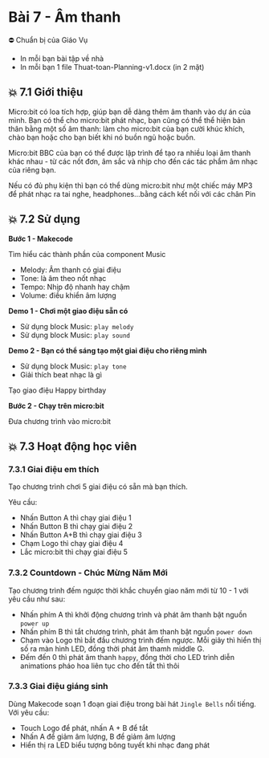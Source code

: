 # Bài 7 - Âm thanh

⛔ Chuẩn bị của Giáo Vụ
- In mỗi bạn bài tập về nhà
- In mỗi bạn 1 file Thuat-toan-Planning-v1.docx (in 2 mặt)

## 💥 7.1 Giới thiệu

Micro:bit có loa tích hợp, giúp bạn dễ dàng thêm âm thanh vào dự án của mình. Bạn có thể cho micro:bit phát nhạc, bạn cũng có thể thể hiện bản thân bằng một số âm thanh: làm cho micro:bit của bạn cười khúc khích, chào bạn hoặc cho bạn biết khi nó buồn ngủ hoặc buồn.


Micro:bit BBC của bạn có thể được lập trình để tạo ra nhiều loại âm thanh khác nhau - từ các nốt đơn, âm sắc và nhịp cho đến các tác phẩm âm nhạc của riêng bạn.


Nếu có đủ phụ kiện thì bạn có thể dùng micro:bit như một chiếc máy MP3 để phát nhạc ra tai nghe, headphones...bằng cách kết nối với các chân Pin


## 💥 7.2 Sử dụng

**Bước 1 - Makecode**

Tìm hiểu các thành phần của component Music

* Melody: Âm thanh có giai điệu
* Tone: là âm theo nốt nhạc
* Tempo: Nhịp độ nhanh hay chậm
* Volume: điều khiển âm lượng


**Demo 1 -  Chơi một giao điệu sẵn có**

* Sử dụng block Music: `play melody`
* Sử dụng block Music: `play sound`

**Demo 2 -  Bạn có thể sáng tạo một giai điệu cho riêng mình**

* Sử dụng block Music: `play tone`
* Giải thích beat nhạc là gì

Tạo giao điệu Happy birthday


**Bước 2 - Chạy trên micro:bit**

Đưa chương trình vào micro:bit

## 💥 7.3 Hoạt động học viên

### 7.3.1 Giai điệu em thích

Tạo chương trình chơi 5 giai điệu có sẵn mà bạn thích.

Yêu cầu: 

* Nhấn Button A thì chạy giai điệu 1
* Nhấn Button B thì chạy giai điệu 2
* Nhấn Button A+B thì chạy giai điệu 3
* Chạm Logo thì chạy giai điệu 4
* Lắc micro:bit thì chạy giai điệu 5


### 7.3.2 Countdown - Chúc Mừng Năm Mới

Tạo chương trình đếm ngược thời khắc chuyển giao năm mới từ 10 - 1 với yêu cầu như sau:

* Nhấn phím A thì khởi động chương trình và phát âm thanh bật nguồn `power up`
* Nhấn phím B thì tắt chương trình, phát âm thanh bật nguồn `power down`
* Chạm vào Logo thì bắt đầu chương trình đếm ngược. Mỗi giây thì hiển thị số ra màn hình LED, đồng thời phát âm thamh middle G.
* Đếm đến 0 thì phát âm thanh `happy`, đồng thời cho LED trình diễn animations pháo hoa liên tục cho đến tắt thì thôi


### 7.3.3 Giai điệu giáng sinh

Dùng Makecode soạn 1 đoạn giai điệu trong bài hát `Jingle Bells` nổi tiếng.
Với yêu cầu:

* Touch Logo để phát, nhấn A + B để tắt
* Nhấn A để giảm âm lượng, B để giảm âm lượng
* Hiển thị ra LED biểu tượng bông tuyết khi nhạc đang phát